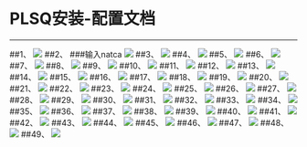 PLSQ安装-配置文档
=
----
##1、
![](img/b1.png)
##2、
###输入natca
![](img/b2.png)
##3、
![](img/b3.png)
##4、
![](img/b4.png)
##5、
![](img/b5.png)
##6、
![](img/b6.png)
##7、
![](img/b7.png)
##8、
![](img/b8.png)
##9、
![](img/b9.png)
##10、
![](img/b10.png)
##11、
![](img/b11.png)
##12、
![](img/b12.png)
##13、
![](img/b13.png)
##14、
![](img/b14.png)
##15、
![](img/b15.png)
##16、
![](img/b16.png)
##17、
![](img/b17.png)
##18、
![](img/b18.png)
##19、
![](img/b19.png)
##20、
![](img/b20.png)
##21、
![](img/b21.png)
##22、
![](img/b22.png)
##23、
![](img/b23.png)
##24、
![](img/b24.png)
##25、
![](img/b25.png)
##26、
![](img/b26.png)
##27、
![](img/b27.png)
##28、
![](img/b28.png)
##29、
![](img/b29.png)
##30、
![](img/b30.png)
##31、
![](img/b31.png)
##32、
![](img/b32.png)
##33、
![](img/b33.png)
##34、
![](img/b34.png)
##35、
![](img/b35.png)
##36、
![](img/b36.png)
##37、
![](img/b37.png)
##38、
![](img/b38.png)
##39、
![](img/b39.png)
##40、
![](img/b40.png)
##41、
![](img/b41.png)
##42、
![](img/b42.png)
##43、
![](img/b43.png)
##44、
![](img/b44.png)
##45、
![](img/b45.png)
##46、
![](img/b46.png)
##47、
![](img/b47.png)
##48、
![](img/b48.png)
##49、
![](img/b49.png)